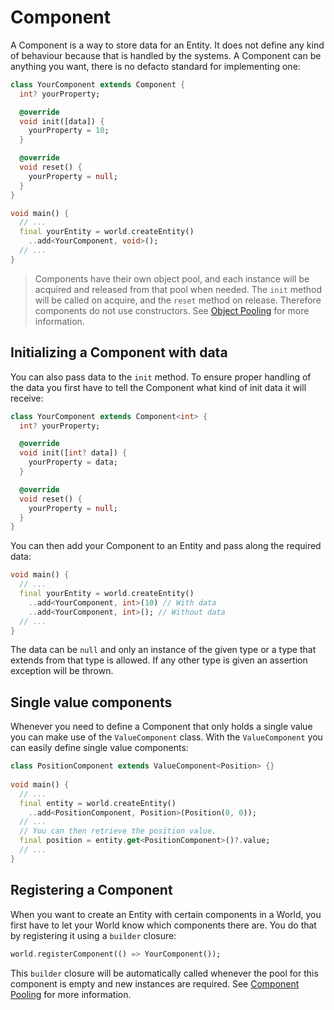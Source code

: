 # Component

A Component is a way to store data for an Entity. It does not define any kind of behaviour because that is handled by the systems. A Component can be anything you want, there is no defacto standard for implementing one:
```dart
class YourComponent extends Component {
  int? yourProperty;

  @override
  void init([data]) {
    yourProperty = 10;
  }

  @override
  void reset() {
    yourProperty = null;
  }
}

void main() {
  // ...
  final yourEntity = world.createEntity()
    ..add<YourComponent, void>();
  // ...
}
```
> Components have their own object pool, and each instance will be acquired and released from that pool when needed. The `init` method will be called on acquire, and the `reset` method on release. Therefore components do not use constructors. See [Object Pooling](./object_pooling.md) for more information.

## Initializing a Component with data

You can also pass data to the `init` method. To ensure proper handling of the data you first have to tell the Component what kind of init data it will receive:
```dart
class YourComponent extends Component<int> {
  int? yourProperty;

  @override
  void init([int? data]) {
    yourProperty = data;
  }

  @override
  void reset() {
    yourProperty = null;
  }
}
```

You can then add your Component to an Entity and pass along the required data:
```dart
void main() {
  // ...
  final yourEntity = world.createEntity()
    ..add<YourComponent, int>(10) // With data
    ..add<YourComponent, int>(); // Without data
  // ...
}
```

The data can be `null` and only an instance of the given type or a type that extends from that type is allowed. If any other type is given an assertion exception will be thrown.

## Single value components

Whenever you need to define a Component that only holds a single value you can make use of the `ValueComponent` class. With the `ValueComponent` you can easily define single value components:
```dart
class PositionComponent extends ValueComponent<Position> {}
 
void main() {
  // ...
  final entity = world.createEntity()
    ..add<PositionComponent, Position>(Position(0, 0));
  // ...
  // You can then retrieve the position value.
  final position = entity.get<PositionComponent>()?.value;
  // ...
}
```

## Registering a Component

When you want to create an Entity with certain components in a World, you first have to let your World know which components there are. You do that by registering it using a `builder` closure:
```dart
world.registerComponent(() => YourComponent());
```

This `builder` closure will be automatically called whenever the pool for this component is empty and new instances are required. See [Component Pooling](./object_pooling.md#component-pooling) for more information.

